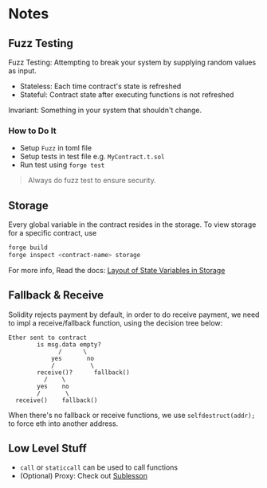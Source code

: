 # Notes

## Fuzz Testing

Fuzz Testing: Attempting to break your system by supplying random values as input.

- Stateless: Each time contract's state is refreshed
- Stateful: Contract state after executing functions is not refreshed

Invariant: Something in your system that shouldn't change.

### How to Do It

- Setup `Fuzz` in toml file
- Setup tests in test file e.g. `MyContract.t.sol`
- Run test using `forge test`


> Always do fuzz test to ensure security.

## Storage

Every global variable in the contract resides in the storage. To view storage for a specific contract, use

```sh
forge build
forge inspect <contract-name> storage
```

For more info, Read the docs: [Layout of State Variables in Storage](https://docs.soliditylang.org/en/v0.8.23/internals/layout_in_storage.html)

## Fallback & Receive

Solidity rejects payment by default, in order to do receive payment, we need to impl a receive/fallback function, using the decision tree below:

```
Ether sent to contract
        is msg.data empty?
              /      \
            yes       no
            /          \
        receive()?      fallback()
          /    \
        yes    no
        /       \
  receive()    fallback()
```

When there's no fallback or receive functions, we use `selfdestruct(addr);` to force eth into another address.

## Low Level Stuff

- `call` or `staticcall` can be used to call functions
- (Optional) Proxy: Check out [Sublesson](https://github.com/PatrickAlphaC/hardhat-upgrades-fcc/tree/main/contracts/sublesson)

